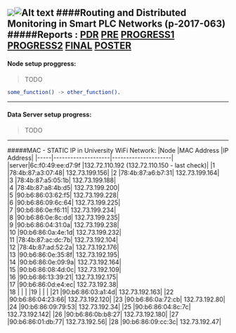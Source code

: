 ![](http://in.bgu.ac.il/Style%20Library/he-IL/Images/logotextfull.gif)![Alt text](http://in.bgu.ac.il/Style%20Library/Images/bgu/general/logo-simbol.gif)
####Routing and Distributed Monitoring in Smart PLC Networks (p-2017-063)               
#####Reports :    [PDR](https://drive.google.com/open?id=0BwYXH0n9ZthMblJyOXNEZzBxWjg)      [PRE]()       [PROGRESS1]()       [PROGRESS2]()       [FINAL]()       [POSTER]()
---
#### Node setup proggress:
>TODO
>
>
```erlang
some_function() -> other_function().
```
---
#### Data Server setup progress:
>TODO
>
>
---
#####MAC - STATIC IP in University WiFi Network:
|Node    |MAC Address             |IP Address|
|-----|--------------------|---------------------|
|server|6c:f0:49:ee:d7:9f	|132.72.110.192	(132.72.110.150 - last check)|
|1	|78:4b:87:a3:07:48|	132.73.199.156|	
|2	|78:4b:87:a6:b7:31|	132.73.199.164|		
|3	|78:4b:87:a5:05:1b|	132.73.199.188|		
|4	|78:4b:87:a8:4b:d5|	132.73.199.200|		
|5	|90:b6:86:03:62:f5|	132.73.199.228|		
|6	|90:b6:86:09:6c:64|	132.73.199.225|		
|7	|90:b6:86:0e:f6:11|	132.73.199.234|		
|8	|90:b6:86:0e:8c:dd|	132.73.199.235|		
|9	|90:b6:86:04:31:0a|	132.73.199.238|		
|10	|90:b6:86:0a:4e:1d|	132.73.199.232|		
|11	|78:4b:87:ac:dc:7b|	132.73.192.104|		
|12	|78:4b:87:ad:52:2a|	132.73.192.176|		
|13	|90:b6:86:0e:35:8f|	132.73.192.195|		
|14	|90:b6:86:0e:09:9a|	132.73.192.164|		
|15	|90:b6:86:08:4d:0c|	132.73.192.109|		
|16	|90:b6:86:13:39:21|	132.73.192.175|		
|17	|90:b6:86:0d:e4:ec|	132.73.192.38|		
|18	|                 |                  |
|19     |                 |                   |
|21	|90:b6:86:03:a1:4d|	132.73.192.163|
|22	|90:b6:86:04:23:66|	132.73.192.120|
|23	|90:b6:86:0a:72:cb|	132.73.192.80|
|24	|90:b6:86:09:79:53|	132.73.192.34|
|25	|90:b6:86:04:8c:7c|	132.73.192.142|
|26	|90:b6:86:0b:b8:27|	132.73.192.180|
|27	|90:b6:86:01:db:77|	132.73.192.56|
|28	|90:b6:86:09:cc:3c|	132.73.192.47|